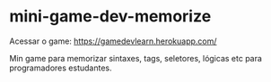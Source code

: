 # mini-game-dev-memorize

Acessar o game: https://gamedevlearn.herokuapp.com/

Min game para memorizar sintaxes, tags, seletores, lógicas etc para programadores estudantes.
